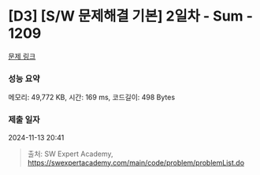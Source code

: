 # [D3] [S/W 문제해결 기본] 2일차 - Sum - 1209 

[문제 링크](https://swexpertacademy.com/main/code/problem/problemDetail.do?contestProbId=AV13_BWKACUCFAYh) 

### 성능 요약

메모리: 49,772 KB, 시간: 169 ms, 코드길이: 498 Bytes

### 제출 일자

2024-11-13 20:41



> 출처: SW Expert Academy, https://swexpertacademy.com/main/code/problem/problemList.do